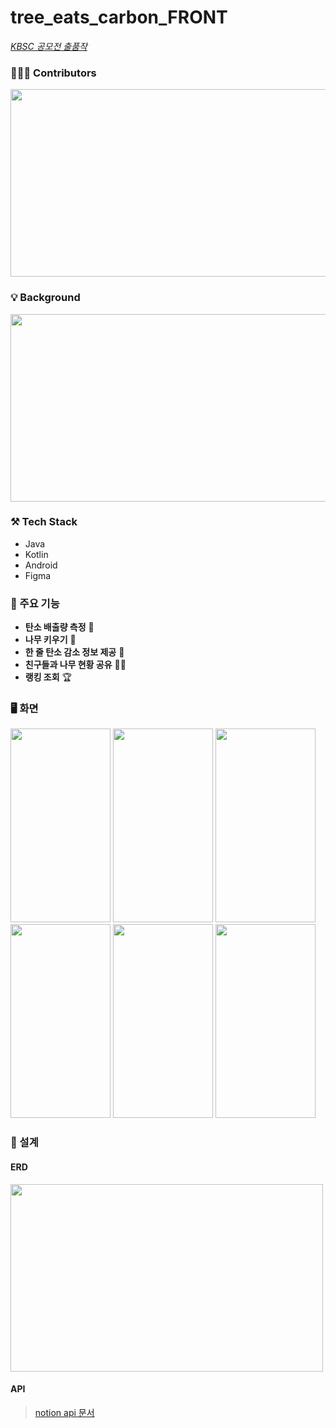 # tree_eats_carbon_FRONT

*[KBSC 공모전 출품작](http://www.kbsccoding.com/board/contest.php)*   

### 👩🏻‍💻 Contributors 
<img src="https://user-images.githubusercontent.com/50178026/135748547-bcb89442-1be3-453e-b532-1c5205bc38f0.png" width="650" height="300"/>  

### 💡 Background
<img src="https://user-images.githubusercontent.com/50178026/135747946-8ecc744c-e67d-4cd4-8f1f-81df509d59c2.png" width="650" height="300"/>

### ⚒️ Tech Stack

- Java
- Kotlin
- Android
- Figma

### 🌿 주요 기능
- **탄소 배출량 측정** 🚙   
- **나무 키우기** 🌲 
- **한 줄 탄소 감소 정보 제공** 📄     
- **친구들과 나무 현황 공유** 👯‍♂️    
- **랭킹 조회** 🏆  


### 🖥 화면

<img src="https://user-images.githubusercontent.com/50178026/135751802-cf236bfd-9e4d-44a9-832b-d2b1c007c054.png" width="160" height="310"/> <img src="https://user-images.githubusercontent.com/50178026/135756356-2f0d37b3-355b-4e29-857b-7b903b683672.png" width="160" height="310"/> <img src="https://user-images.githubusercontent.com/50178026/135751004-d4fc9bfb-82a5-4e64-b965-4a2584eb6b8a.png" width="160" height="310"/>   
<img src="https://user-images.githubusercontent.com/50178026/135756164-08d4f8a6-1f4a-4379-a109-f12e2ed1511b.png" width="160" height="310"/> 
 <img src="https://user-images.githubusercontent.com/50178026/135751079-dc0c750a-b62d-472e-b777-6d6a09e3e5af.png" width="160" height="310"/> <img src="https://user-images.githubusercontent.com/50178026/135750998-32c16ac0-61bd-4ba2-88e0-bc4b56ef1150.png" width="160" height="310"/> 
### 📄 설계
#### ERD
<img src="https://user-images.githubusercontent.com/50178026/135740762-faab8c00-9e1a-4acc-baec-fd8e2c10966d.png" width="500" height="300"/>  

#### API
> [notion api 문서](https://panoramic-chicory-a8e.notion.site/API-8f37dd4dbaae481c8c770f906a822c7e)
